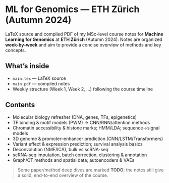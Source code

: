# ML for Genomics — ETH Zürich (Autumn 2024)

LaTeX source and compiled PDF of my MSc-level course notes for **Machine Learning for Genomics** at **ETH Zürich** (Autumn 2024). 
Notes are organized **week-by-week** and aim to provide a concise overview of methods and key concepts.

## What’s inside
- `main.tex` — LaTeX source
- `main.pdf` — compiled notes
- Weekly structure (Week 1, Week 2, …) following the course timeline

## Contents
- Molecular biology refresher (DNA, genes, TFs, epigenetics)
- TF binding & motif models (PWM) → CNN/RNN/attention methods
- Chromatin accessibility & histone marks; HMM/LDA; sequence→signal models
- 3D genome & promoter–enhancer prediction (CNN/LSTM/Transformers)
- Variant effect & expression prediction; survival analysis basics
- Deconvolution (NMF/ICA), bulk vs scRNA-seq
- scRNA-seq imputation, batch correction, clustering & annotation
- Graph/OT methods and spatial data; autoencoders & VAEs

> Some paper/method deep dives are marked **TODO**; the notes still give a solid, end-to-end overview of the course.

